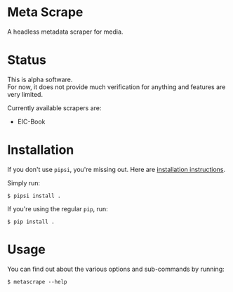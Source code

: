 # Meta Scrape

A headless metadata scraper for media.


# Status

This is alpha software.  
For now, it does not provide much verification for anything and features are very limited.

Currently available scrapers are:

* EIC-Book


# Installation

If you don't use `pipsi`, you're missing out.
Here are [installation instructions](https://github.com/mitsuhiko/pipsi#readme).

Simply run:

    $ pipsi install .

If you're using the regular `pip`, run:

    $ pip install .


# Usage

You can find out about the various options and sub-commands by running:

    $ metascrape --help

